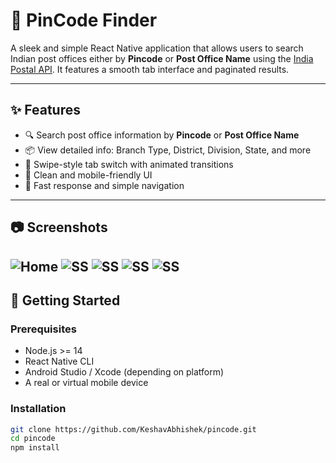 # 📮 PinCode Finder

A sleek and simple React Native application that allows users to search Indian post offices either by **Pincode** or **Post Office Name** using the [India Postal API](https://api.postalpincode.in/). It features a smooth tab interface and paginated results.

---

## ✨ Features

- 🔍 Search post office information by **Pincode** or **Post Office Name**
- 📦 View detailed info: Branch Type, District, Division, State, and more
- 🔄 Swipe-style tab switch with animated transitions
- 📱 Clean and mobile-friendly UI
- 🚀 Fast response and simple navigation

---

## 📷 Screenshots

<!-- *(Add screenshots of the app UI here if available)* -->
![Home](./SS/Screenshot_1751284409.png)
![SS](./SS/Screenshot_1751284420.png)
![SS](./SS/Screenshot_1751284436.png)
![SS](./SS/Screenshot_1751284449.png)
![SS](./SS/Screenshot_1751284499.png)
---

## 🚀 Getting Started

### Prerequisites

- Node.js >= 14
- React Native CLI
- Android Studio / Xcode (depending on platform)
- A real or virtual mobile device

### Installation

```bash
git clone https://github.com/KeshavAbhishek/pincode.git
cd pincode
npm install
